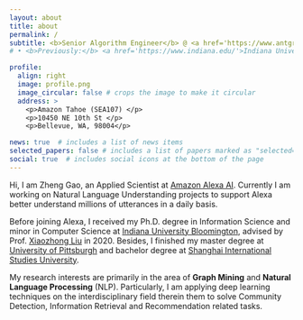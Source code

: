 ```yaml
---
layout: about
title: about
permalink: /
subtitle: <b>Senior Algorithm Engineer</b> @ <a href='https://www.antgroup.com/en/home'>Ant Group</a> 
# • <b>Previously:</b> <a href='https://www.indiana.edu/'>Indiana University Bloomington</a> 

profile:
  align: right
  image: profile.png
  image_circular: false # crops the image to make it circular
  address: >
    <p>Amazon Tahoe (SEA107) </p>
    <p>10450 NE 10th St </p>
    <p>Bellevue, WA, 98004</p>

news: true  # includes a list of news items
selected_papers: false # includes a list of papers marked as "selected={true}"
social: true  # includes social icons at the bottom of the page
---
```

Hi, I am Zheng Gao, an Applied Scientist at [Amazon Alexa AI](https://www.aboutamazon.com/news/amazon-ai). Currently I am working on Natural Language Understanding projects to support Alexa better understand millions of utterances in a daily basis. 

Before joining Alexa, I received my Ph.D. degree in Information Science and minor in Computer Science at [Indiana University Bloomington](https://luddy.indiana.edu/index.html), advised by Prof. [Xiaozhong Liu](http://xiaozhong.website2.me/) in 2020. Besides, I finished my master degree at [University of Pittsburgh](https://www.pitt.edu/) and bachelor degree at [Shanghai International Studies University](http://en.shisu.edu.cn/).  

My research interests are primarily in the area of **Graph Mining** and **Natural Language Processing** (NLP). Particularly, I am applying deep learning techniques on the interdisciplinary field therein them to solve Community Detection, Information Retrieval and Recommendation related tasks.

